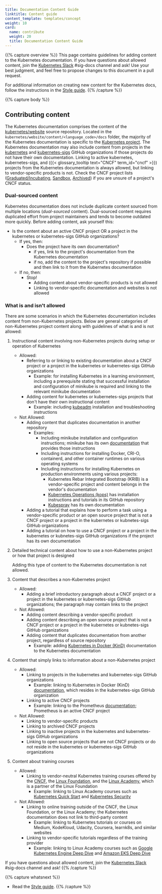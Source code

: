 ```yaml
---
title: Documentation Content Guide
linktitle: Content guide
content_template: templates/concept
weight: 10
card:
  name: contribute
  weight: 20
  title: Documentation Content Guide
---
```


{{% capture overview %}}
This page contains guidelines for adding content to the Kubernetes documentation.
If you have questions about allowed content, join the [Kubernetes Slack](http://slack.k8s.io/) #sig-docs channel and ask! Use your best judgment, and feel free to
propose changes to this document in a pull request.

For additional information on creating new content for the Kubernetes
docs, follow the instructions in the [Style guide](/docs/contribute/style/style-guide).
{{% /capture %}}

{{% capture body %}}
## Contributing content

The Kubernetes documentation comprises the content of the
[kubernetes/website](https://github.com/kubernetes/website) source repository.
Located in the `kubernetes/website/content/<language_code>/docs` folder, the
majority of the Kubernetes documentation is specific to the [Kubernetes
project](https://github.com/kubernetes/kubernetes). The Kubernetes
documentation may also include content from projects in the
[kubernetes](https://github.com/kubernetes) and
[kubernetes-sigs](https://github.com/kubernetes-sigs) GitHub organizations if
those projects do not have their own documentation. Linking to active kubernetes,
kubernetes-sigs, and ({{< glossary_tooltip text="CNCF" term_id="cncf" >}}) projects from the Kubernetes documentation is always
allowed, but linking to vendor-specific products is not. Check the CNCF project lists
([Graduated/Incubating](https://www.cncf.io/projects/),
[Sandbox](https://www.cncf.io/sandbox-projects/),
[Archived](https://www.cncf.io/archived-projects/)) if you are unsure of a
project's CNCF status.

### Dual-sourced content

Kubernetes documentation does not include duplicate content sourced from multiple
locations (*dual-sourced* content). Dual-sourced content requires duplicated
effort from project maintainers and tends to become outdated more quickly.
Before adding content, ask yourself this:

- Is the content about an active CNCF project OR a project in the kubernetes or kubernetes-sigs GitHub organizations?
    - If yes, then:
        - Does the project have its own documentation?
            - if yes, link to the project's documentation from the Kubernetes documentation
            - if no, add the content to the project's repository if possible and then link to it from the Kubernetes documentation
    - If no, then:
        - Stop!
            - Adding content about vendor-specific products is not allowed
            - Linking to vendor-specific documentation and websites is not allowed

### What is and isn't allowed

There are some scenarios in which the Kubernetes documentation includes content from non-Kubernetes projects.
Below are general categories of non-Kubernetes project content along with guidelines of what is and is not allowed:

1. Instructional content involving non-Kubernetes projects during setup or operation of Kubernetes
    - Allowed:
        - Referring to or linking to existing documentation about a CNCF project or a project in the kubernetes or kubernetes-sigs GitHub organizations
            - Example: for installing Kubernetes in a learning environment, including a prerequisite stating that successful installation and configuration of minikube is required and linking to the relevant minikube documentation
        - Adding content for kubernetes or kubernetes-sigs projects that don't have their own instructional content
            - Example: including [kubeadm](https://github.com/kubernetes/kubeadm) installation and troubleshooting instructions
    - Not Allowed:
        - Adding content that duplicates documentation in another repository
            - Examples:
                - Including minikube installation and configuration instructions; minikube has its own [documentation](https://minikube.sigs.k8s.io/docs/) that provides those instructions
                - Including instructions for installing Docker, CRI-O, containerd, and other container runtimes on various operating systems
                - Including instructions for installing Kubernetes on production environments using various projects:
                    - Kubernetes Rebar Integrated Bootstrap (KRIB) is a vendor-specific project and content belongs in the vendor's documentation
                    - [Kubernetes Operations (kops)](https://github.com/kubernetes/kops) has installation instructions and tutorials in its GitHub repository
                    - [Kubespray](https://kubespray.io) has its own documentation
        - Adding a tutorial that explains how to perform a task using a vendor-specific product or an open source project that is not a CNCF project or a project in the kubernetes or kubnetes-sigs GitHub organizations
        - Adding a tutorial on how to use a CNCF project or a project in the kubernetes or kubnetes-sigs GitHub organizations if the project has its own documentation
1. Detailed technical content about how to use a non-Kubernetes project or how that project is designed

    Adding this type of content to the Kubernetes documentation is not allowed.
1. Content that describes a non-Kubernetes project
    - Allowed:
        - Adding a brief introductory paragraph about a CNCF project or a project in the kubernetes or kubernetes-sigs GitHub organizations; the paragraph may contain links to the project
    - Not Allowed:
        - Adding content describing a vendor-specific product
        - Adding content describing an open source project that is not a CNCF project or a project in the kubernetes or kubnetes-sigs GitHub organizations
        - Adding content that duplicates documentation from another project, regardless of source repository
            - Example: adding [Kubernetes in Docker (KinD)](https://kind.sigs.k8s.io) documentation to the Kubernetes documentation
1. Content that simply links to information about a non-Kubernetes project
    - Allowed:
        - Linking to projects in the kubernetes and kubernetes-sigs GitHub organizations
            - Example: linking to Kubernetes in Docker (KinD) [documentation](https://kind.sigs.k8s.io/docs/user/quick-start), which resides in the kubernetes-sigs GitHub organization
        - Linking to active CNCF projects
            - Example: linking to the Prometheus [documentation](https://prometheus.io/docs/introduction/overview/); Prometheus is an active CNCF project
    - Not Allowed:
        - Linking to vendor-specific products
        - Linking to archived CNCF projects
        - Linking to inactive projects in the kubernetes and kubernetes-sigs GitHub organizations
        - Linking to open source projects that are not CNCF projects or do not reside in the kubernetes or kubernetes-sigs GitHub organizations
1. Content about training courses
    - Allowed:
        - Linking to vendor-neutral Kubernetes training courses offered by the [CNCF](https://www.cncf.io/), the [Linux Foundation](https://www.linuxfoundation.org/), and the [Linux Academy](https://linuxacademy.com/), which is a partner of the Linux Foundation
            - Example: linking to Linux Academy courses such as [Kubernetes Quick Start](https://linuxacademy.com/course/kubernetes-quick-start/) and [Kubernetes Security](https://linuxacademy.com/course/kubernetes-security/)
    - Not Allowed:
        - Linking to online training outside of the CNCF, the Linux Foundation, or the Linux Academy; the Kubernetes documentation does not link to third-party content
            - Example: linking to Kubernetes tutorials or courses on Medium, KodeKloud, Udacity, Coursera, learnk8s, and similar websites
        - Linking to vendor-specific tutorials regardless of the training provider
            - Example: linking to Linux Academy courses such as [Google Kubernetes Engine Deep Dive](https://linuxacademy.com/google-cloud-platform/training/course/name/google-kubernetes-engine-deep-dive) and [Amazon EKS Deep Dive](https://linuxacademy.com/course/amazon-eks-deep-dive/)

If you have questions about allowed content, join the [Kubernetes Slack](http://slack.k8s.io/) #sig-docs channel and ask!
{{% /capture %}}

{{% capture whatsnext %}}
* Read the [Style guide](/docs/contribute/style/style-guide).
{{% /capture %}}
